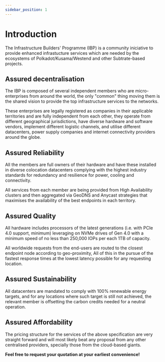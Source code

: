 ```yaml
---
sidebar_position: 1
---
```


# Introduction

The Infrastructure Builders' Programme (IBP) is a community iniciative to provide enhanced infrastucture services which are needed by the ecosystems of Polkadot/Kusama/Westend and other Subtrate-based projects.

## Assured decentralisation

The IBP is composed of several independent members who are micro-enterprises from around the world, the only "common" thing moving them is the shared vision to provide the top infrastructure services to the networks.

These enterprises are legally registered as companies in their applicable territories and are fully independent from each other, they operate from different geographical jurisdictions, have diverse hardware and software vendors, implement different logistic channels, and utilise different datacenters, power supply companies and internet connectivity providers around the globe.

## Assured Reliability

All the members are full owners of their hardware and have these installed in diverse colocation datacenters complying with the highest industry standards for redundancy and resilience for power, cooling and connectivity.

All services from each member are being provided from High Availability clusters and then aggregated via GeoDNS and Anycast strategies that maximises the availability of the best endpoints in each territory.

## Assured Quality

All hardware includes processors of the latest generations (i.e. with PCIe 4.0 support, minimum) leveraging on NVMe drives of Gen 4.0 with a minimum speed of no less than 250,000 IOPs per each 1TB of capacity.

All worldwide requests from the end-users are routed to the closest endpoint node according to geo-proximity, All of this in the pursue of the fastest response times at the lowest latency possible for any requesting location.

## Assured Sustainability

All datacenters are mandated to comply with 100% renewable energy targets, and for any locations where such target is still not achieved, the relevant member is offsetting the carbon credits needed for a neutral operation.

## Assured Affordability

The pricing structure for the services of the above specification are very straight forward and will most likely beat any proposal from any other centralised providers, specially those from the cloud-based giants.

**Feel free to request your quotation at your earliest convenience!**
